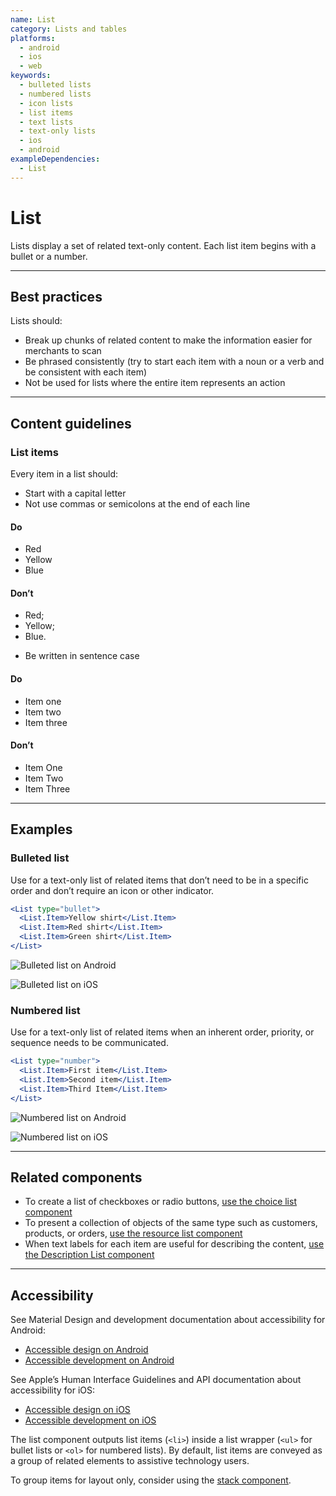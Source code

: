 ```yaml
---
name: List
category: Lists and tables
platforms:
  - android
  - ios
  - web
keywords:
  - bulleted lists
  - numbered lists
  - icon lists
  - list items
  - text lists
  - text-only lists
  - ios
  - android
exampleDependencies:
  - List
---
```


# List

Lists display a set of related text-only content. Each list item begins with a bullet or a number.

---

## Best practices

Lists should:

- Break up chunks of related content to make the information easier for
  merchants to scan
- Be phrased consistently (try to start each item with a noun or a
  verb and be consistent with each item)
- Not be used for lists where the entire item represents an action

---

## Content guidelines

### List items

Every item in a list should:

- Start with a capital letter
- Not use commas or semicolons at the end of each line

<!-- usagelist -->

#### Do

- Red
- Yellow
- Blue

#### Don’t

- Red;
- Yellow;
- Blue.

<!-- end -->

- Be written in sentence case

<!-- usagelist -->

#### Do

- Item one
- Item two
- Item three

#### Don’t

- Item One
- Item Two
- Item Three

<!-- end -->

---

## Examples

### Bulleted list

Use for a text-only list of related items that don’t need to be in a specific order and don’t require an icon or other indicator.

```jsx
<List type="bullet">
  <List.Item>Yellow shirt</List.Item>
  <List.Item>Red shirt</List.Item>
  <List.Item>Green shirt</List.Item>
</List>
```

<!-- content-for: android -->

![Bulleted list on Android](/public_images/components/List/android/bullets@2x.png)

<!-- /content-for -->

<!-- content-for: ios -->

![Bulleted list on iOS](/public_images/components/List/ios/bullets@2x.png)

<!-- /content-for -->

### Numbered list

Use for a text-only list of related items when an inherent order, priority, or sequence needs to be communicated.

```jsx
<List type="number">
  <List.Item>First item</List.Item>
  <List.Item>Second item</List.Item>
  <List.Item>Third Item</List.Item>
</List>
```

<!-- content-for: android -->

![Numbered list on Android](/public_images/components/List/android/numbered@2x.png)

<!-- /content-for -->

<!-- content-for: ios -->

![Numbered list on iOS](/public_images/components/List/ios/numbered@2x.png)

<!-- /content-for -->

---

## Related components

- To create a list of checkboxes or radio buttons, [use the choice list component](https://polaris.shopify.com/components/forms/choice-list)
- To present a collection of objects of the same type such as customers, products, or orders, [use the resource list component](https://polaris.shopify.com/components/lists-and-tables/resource-list)
- When text labels for each item are useful for describing the content, [use the Description List component](https://polaris.shopify.com/components/lists-and-tables/description-list)

---

## Accessibility

<!-- content-for: android -->

See Material Design and development documentation about accessibility for Android:

- [Accessible design on Android](https://material.io/design/usability/accessibility.html)
- [Accessible development on Android](https://developer.android.com/guide/topics/ui/accessibility/)

<!-- /content-for -->

<!-- content-for: ios -->

See Apple’s Human Interface Guidelines and API documentation about accessibility for iOS:

- [Accessible design on iOS](https://developer.apple.com/design/human-interface-guidelines/ios/app-architecture/accessibility/)
- [Accessible development on iOS](https://developer.apple.com/accessibility/ios/)

<!-- /content-for -->

<!-- content-for: web -->

The list component outputs list items (`<li>`) inside a list wrapper (`<ul>` for bullet lists or `<ol>` for numbered lists). By default, list items are conveyed as a group of related elements to assistive technology users.

To group items for layout only, consider using the [stack component](https://polaris.shopify.com/components/structure/stack).

<!-- /content-for -->
